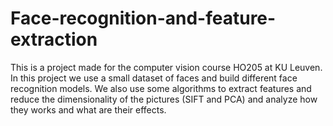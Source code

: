# Face-recognition-and-feature-extraction
This is a project made for the computer vision course HO205 at KU Leuven. In this project we use a small dataset of faces and build different face recognition models. We also use some algorithms to extract features and reduce the dimensionality of the pictures (SIFT and PCA) and analyze how they works and what are their effects.
